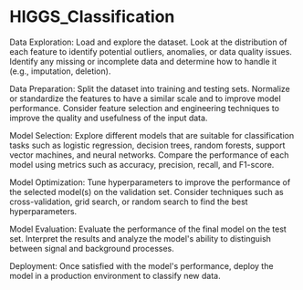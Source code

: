 # HIGGS_Classification

Data Exploration: Load and explore the dataset. Look at the distribution of each feature to identify potential outliers, anomalies, or data quality issues. Identify any missing or incomplete data and determine how to handle it (e.g., imputation, deletion).

Data Preparation: Split the dataset into training and testing sets. Normalize or standardize the features to have a similar scale and to improve model performance. Consider feature selection and engineering techniques to improve the quality and usefulness of the input data.

Model Selection: Explore different models that are suitable for classification tasks such as logistic regression, decision trees, random forests, support vector machines, and neural networks. Compare the performance of each model using metrics such as accuracy, precision, recall, and F1-score.

Model Optimization: Tune hyperparameters to improve the performance of the selected model(s) on the validation set. Consider techniques such as cross-validation, grid search, or random search to find the best hyperparameters.

Model Evaluation: Evaluate the performance of the final model on the test set. Interpret the results and analyze the model's ability to distinguish between signal and background processes.

Deployment: Once satisfied with the model's performance, deploy the model in a production environment to classify new data.

